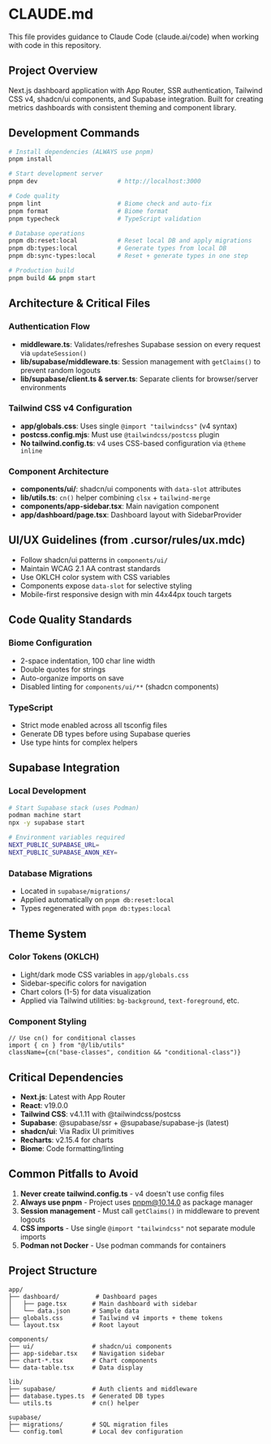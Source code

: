 # CLAUDE.md

This file provides guidance to Claude Code (claude.ai/code) when working with code in this repository.

## Project Overview

Next.js dashboard application with App Router, SSR authentication, Tailwind CSS v4, shadcn/ui components, and Supabase integration. Built for creating metrics dashboards with consistent theming and component library.

## Development Commands

```bash
# Install dependencies (ALWAYS use pnpm)
pnpm install

# Start development server
pnpm dev                      # http://localhost:3000

# Code quality
pnpm lint                     # Biome check and auto-fix
pnpm format                   # Biome format
pnpm typecheck                # TypeScript validation

# Database operations
pnpm db:reset:local           # Reset local DB and apply migrations
pnpm db:types:local           # Generate types from local DB
pnpm db:sync-types:local      # Reset + generate types in one step

# Production build
pnpm build && pnpm start
```

## Architecture & Critical Files

### Authentication Flow

- **middleware.ts**: Validates/refreshes Supabase session on every request via `updateSession()`
- **lib/supabase/middleware.ts**: Session management with `getClaims()` to prevent random logouts
- **lib/supabase/client.ts & server.ts**: Separate clients for browser/server environments

### Tailwind CSS v4 Configuration

- **app/globals.css**: Uses single `@import "tailwindcss"` (v4 syntax)
- **postcss.config.mjs**: Must use `@tailwindcss/postcss` plugin
- **No tailwind.config.ts**: v4 uses CSS-based configuration via `@theme inline`

### Component Architecture

- **components/ui/**: shadcn/ui components with `data-slot` attributes
- **lib/utils.ts**: `cn()` helper combining `clsx` + `tailwind-merge`
- **components/app-sidebar.tsx**: Main navigation component
- **app/dashboard/page.tsx**: Dashboard layout with SidebarProvider

## UI/UX Guidelines (from .cursor/rules/ux.mdc)

- Follow shadcn/ui patterns in `components/ui/`
- Maintain WCAG 2.1 AA contrast standards
- Use OKLCH color system with CSS variables
- Components expose `data-slot` for selective styling
- Mobile-first responsive design with min 44x44px touch targets

## Code Quality Standards

### Biome Configuration

- 2-space indentation, 100 char line width
- Double quotes for strings
- Auto-organize imports on save
- Disabled linting for `components/ui/**` (shadcn components)

### TypeScript

- Strict mode enabled across all tsconfig files
- Generate DB types before using Supabase queries
- Use type hints for complex helpers

## Supabase Integration

### Local Development

```bash
# Start Supabase stack (uses Podman)
podman machine start
npx -y supabase start

# Environment variables required
NEXT_PUBLIC_SUPABASE_URL=
NEXT_PUBLIC_SUPABASE_ANON_KEY=
```

### Database Migrations

- Located in `supabase/migrations/`
- Applied automatically on `pnpm db:reset:local`
- Types regenerated with `pnpm db:types:local`

## Theme System

### Color Tokens (OKLCH)

- Light/dark mode CSS variables in `app/globals.css`
- Sidebar-specific colors for navigation
- Chart colors (1-5) for data visualization
- Applied via Tailwind utilities: `bg-background`, `text-foreground`, etc.

### Component Styling

```tsx
// Use cn() for conditional classes
import { cn } from "@/lib/utils"
className={cn("base-classes", condition && "conditional-class")}
```

## Critical Dependencies

- **Next.js**: Latest with App Router
- **React**: v19.0.0
- **Tailwind CSS**: v4.1.11 with @tailwindcss/postcss
- **Supabase**: @supabase/ssr + @supabase/supabase-js (latest)
- **shadcn/ui**: Via Radix UI primitives
- **Recharts**: v2.15.4 for charts
- **Biome**: Code formatting/linting

## Common Pitfalls to Avoid

1. **Never create tailwind.config.ts** - v4 doesn't use config files
2. **Always use pnpm** - Project uses pnpm@10.14.0 as package manager
3. **Session management** - Must call `getClaims()` in middleware to prevent logouts
4. **CSS imports** - Use single `@import "tailwindcss"` not separate module imports
5. **Podman not Docker** - Use podman commands for containers

## Project Structure

```
app/
├── dashboard/          # Dashboard pages
│   ├── page.tsx       # Main dashboard with sidebar
│   └── data.json      # Sample data
├── globals.css        # Tailwind v4 imports + theme tokens
└── layout.tsx         # Root layout

components/
├── ui/                # shadcn/ui components
├── app-sidebar.tsx    # Navigation sidebar
├── chart-*.tsx        # Chart components
└── data-table.tsx     # Data display

lib/
├── supabase/          # Auth clients and middleware
├── database.types.ts  # Generated DB types
└── utils.ts           # cn() helper

supabase/
├── migrations/        # SQL migration files
└── config.toml        # Local dev configuration
```

